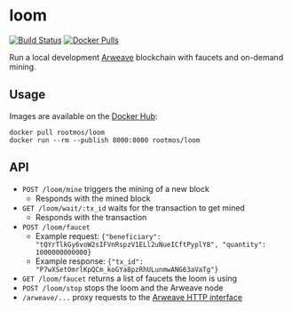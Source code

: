 # loom
[![Build Status](https://travis-ci.org/rootmos/loom.svg?branch=master)](https://travis-ci.org/rootmos/loom)
[![Docker Pulls](https://img.shields.io/docker/pulls/rootmos/loom)](https://hub.docker.com/r/rootmos/loom)

Run a local development [Arweave](https://www.arweave.org/) blockchain
with faucets and on-demand mining.

## Usage
Images are available on the [Docker Hub](https://hub.docker.com/r/rootmos/loom):
```shell
docker pull rootmos/loom
docker run --rm --publish 8000:8000 rootmos/loom
```

## API
* `POST /loom/mine` triggers the mining of a new block
  - Responds with the mined block
* `GET /loom/wait/:tx_id` waits for the transaction to get mined
  - Responds with the transaction
* `POST /loom/faucet`
  - Example request:
    `{"beneficiary": "tQYrTlkGy6voW2sIFVnRspzV1ELl2uNueICftPyplY8", "quantity": 1000000000000}`
  - Example response:
    `{"tx_id": "P7wXSetOmrlKpQCm_koGYa8pzRhULunmwANG63aVaTg"}`
* `GET /loom/faucet` returns a list of faucets the loom is using
* `POST /loom/stop` stops the loom and the Arweave node
* `/arweave/...` proxy requests to the [Arweave HTTP interface](https://github.com/ArweaveTeam/arweave/blob/master/http_iface_docs.md)
